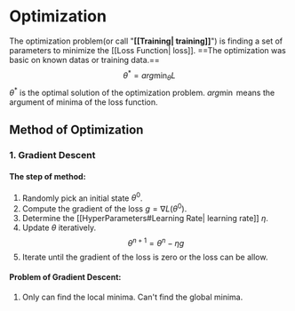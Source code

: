 # Optimization

The optimization problem(or call "**[[Training| training]]**") is finding a set of parameters to minimize the [[Loss Function| loss]]. ==The optimization was basic on known datas or training data.==
$$\theta^* = arg \min_\theta{L}$$
$\theta^*$ is the optimal solution of the optimization problem. $arg \min$ means the argument of minima of the loss function.

## Method of Optimization

### 1. Gradient Descent

#### The step of method:
1. Randomly pick an initial state $\theta^0$.
2. Compute the gradient of the loss $g = \nabla L(\theta^0)$.
3. Determine the [[HyperParameters#Learning Rate| learning rate]] $\eta$.
4. Update $\theta$ iteratively.
$$\theta^{n+1} = \theta^n - \eta g$$
5. Iterate until the gradient of the loss is zero or the loss can be allow.

#### Problem of Gradient Descent:
1. Only can find the local minima. Can't find the global minima.
